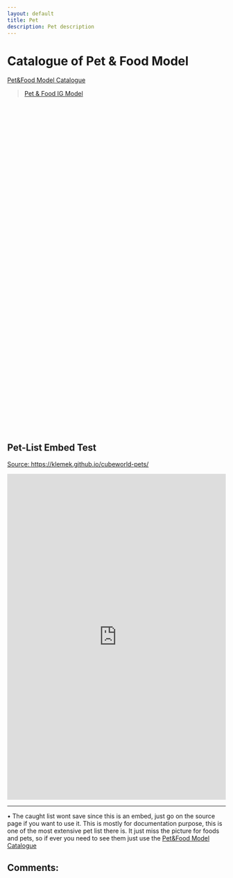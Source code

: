 ```yaml
---
layout: default
title: Pet
description: Pet description
---
```

# Catalogue of Pet & Food Model

[Pet&Food Model Catalogue](https://imgur.com/a/DbxyhwB)

<blockquote class="imgur-embed-pub" lang="en" data-id="a/DbxyhwB" data-context="false" ><a href="//imgur.com/a/DbxyhwB">Pet &amp; Food IG Model</a></blockquote><script async src="//s.imgur.com/min/embed.js" charset="utf-8" style="height: 500px; width: 540px; margin: 10px 0px; padding: 0px;"></script>

<embed src="https://i.imgur.com/xnL91s1.png" style="width:100%; height: 750px;">

## Pet-List Embed Test

[Source: https://klemek.github.io/cubeworld-pets/ ](https://klemek.github.io/cubeworld-pets/)

<embed src="https://klemek.github.io/cubeworld-pets/" style="width:100%; height: 750px;">

_________________ 

&bull; The caught list wont save since this is an embed, just go on the source page if you want to use it. This is mostly for documentation purpose, this is one of the most extensive pet list there is. It just miss the picture for foods and pets, so if ever you need to see them just use the [Pet&Food Model Catalogue](https://imgur.com/a/DbxyhwB)

## Comments:

<script src="https://utteranc.es/client.js"
        repo="Paroyer/Comment" 
        issue-term="pathname"
        theme="github-dark"
        label="Comment"
        crossorigin="anonymous"
        async>
</script>  
